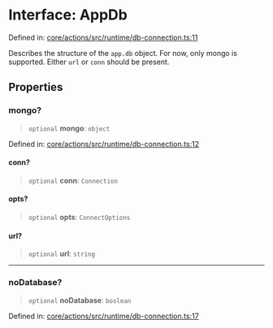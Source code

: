 # Interface: AppDb

Defined in: [core/actions/src/runtime/db-connection.ts:11](https://github.com/LaWebcapsule/orbits/blob/c4befb32b2d934358ccc272f7a69227913bbc4a1/core/actions/src/runtime/db-connection.ts#L11)

Describes the structure of the `app.db` object.
For now, only mongo is supported.
Either `url` or `conn` should be present.

## Properties

### mongo?

> `optional` **mongo**: `object`

Defined in: [core/actions/src/runtime/db-connection.ts:12](https://github.com/LaWebcapsule/orbits/blob/c4befb32b2d934358ccc272f7a69227913bbc4a1/core/actions/src/runtime/db-connection.ts#L12)

#### conn?

> `optional` **conn**: `Connection`

#### opts?

> `optional` **opts**: `ConnectOptions`

#### url?

> `optional` **url**: `string`

***

### noDatabase?

> `optional` **noDatabase**: `boolean`

Defined in: [core/actions/src/runtime/db-connection.ts:17](https://github.com/LaWebcapsule/orbits/blob/c4befb32b2d934358ccc272f7a69227913bbc4a1/core/actions/src/runtime/db-connection.ts#L17)
